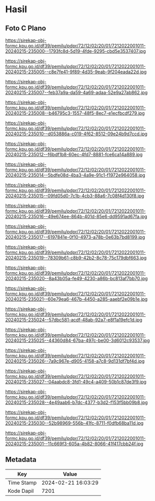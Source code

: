 # Hasil

## Foto C Plano

https://sirekap-obj-formc.kpu.go.id/df39/pemilu/pdpr/72/12/02/20/01/7212022001011-20240215-235000--1793fc8d-5d19-4fde-9295-cbd5e3537407.jpg

https://sirekap-obj-formc.kpu.go.id/df39/pemilu/pdpr/72/12/02/20/01/7212022001011-20240215-235005--c8e7fe41-9f89-4d35-9eab-9f204eada22d.jpg

https://sirekap-obj-formc.kpu.go.id/df39/pemilu/pdpr/72/12/02/20/01/7212022001011-20240215-235007--feb37a9a-da59-4a69-adaa-52e9a27ab862.jpg

https://sirekap-obj-formc.kpu.go.id/df39/pemilu/pdpr/72/12/02/20/01/7212022001011-20240215-235008--b46795c3-1557-48f5-8ec7-e1ecfbcdf279.jpg

https://sirekap-obj-formc.kpu.go.id/df39/pemilu/pdpr/72/12/02/20/01/7212022001011-20240215-235010--d053886a-c019-4f62-8512-09e24b9d7ccd.jpg

https://sirekap-obj-formc.kpu.go.id/df39/pemilu/pdpr/72/12/02/20/01/7212022001011-20240215-235012--f6bdf1b8-60ec-4fd7-8881-fce6ca14a889.jpg

https://sirekap-obj-formc.kpu.go.id/df39/pemilu/pdpr/72/12/02/20/01/7212022001011-20240215-235014--5bdfe08d-4ba3-4a9e-91c1-f1972e964058.jpg

https://sirekap-obj-formc.kpu.go.id/df39/pemilu/pdpr/72/12/02/20/01/7212022001011-20240215-235015--09fd05d0-7c1b-4cb3-88a6-7c08f4d130f8.jpg

https://sirekap-obj-formc.kpu.go.id/df39/pemilu/pdpr/72/12/02/20/01/7212022001011-20240215-235016--49e674ee-864b-401d-85e6-dd9591ad67fa.jpg

https://sirekap-obj-formc.kpu.go.id/df39/pemilu/pdpr/72/12/02/20/01/7212022001011-20240215-235017--6197841e-0f10-4973-a78b-0e63b7bd8199.jpg

https://sirekap-obj-formc.kpu.go.id/df39/pemilu/pdpr/72/12/02/20/01/7212022001011-20240215-235019--78309b61-c8b9-42b2-8c78-75c179dbf663.jpg

https://sirekap-obj-formc.kpu.go.id/df39/pemilu/pdpr/72/12/02/20/01/7212022001011-20240215-235020--8a43b05a-fe49-4230-a86b-bc813af7bb70.jpg

https://sirekap-obj-formc.kpu.go.id/df39/pemilu/pdpr/72/12/02/20/01/7212022001011-20240215-235021--60e79ea6-467b-4450-a285-aaebf2e09b1e.jpg

https://sirekap-obj-formc.kpu.go.id/df39/pemilu/pdpr/72/12/02/20/01/7212022001011-20240215-235024--57dbc581-acdf-48ab-92a7-e8f1a19efc1d.jpg

https://sirekap-obj-formc.kpu.go.id/df39/pemilu/pdpr/72/12/02/20/01/7212022001011-20240215-235025--44360d84-67ba-497c-be00-3d6012c93537.jpg

https://sirekap-obj-formc.kpu.go.id/df39/pemilu/pdpr/72/12/02/20/01/7212022001011-20240215-235026--7a9c967e-d905-4158-a7c8-9d131df7bf4d.jpg

https://sirekap-obj-formc.kpu.go.id/df39/pemilu/pdpr/72/12/02/20/01/7212022001011-20240215-235027--04aabdc8-3fd1-49c4-a409-50b1c87de3f9.jpg

https://sirekap-obj-formc.kpu.go.id/df39/pemilu/pdpr/72/12/02/20/01/7212022001011-20240215-235028--4e49aab6-b7dc-4377-b3d2-f153f5bb09b8.jpg

https://sirekap-obj-formc.kpu.go.id/df39/pemilu/pdpr/72/12/02/20/01/7212022001011-20240215-235030--52b98969-556b-41fc-8711-f0dfb68ba11d.jpg

https://sirekap-obj-formc.kpu.go.id/df39/pemilu/pdpr/72/12/02/20/01/7212022001011-20240215-235001--11c669f3-605a-4b82-8066-41f417cbb24f.jpg


## Metadata

| Key        | Value               |
| ---------- | ------------------- |
| Time Stamp | 2024-02-21 16:03:29 |
| Kode Dapil | 7201                |



